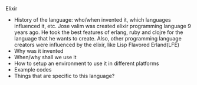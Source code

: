 Elixir

- History of the language: who/when invented it, which languages influenced it, etc.
Jose valim was created elixir programming language 9 years ago. He took the best features of erlang, ruby and clojre for the language that he wants to create. Also, other programming language creators were influenced by the elixir, like Lisp Flavored Erland(LFE)
- Why was it invented
- When/why shall we use it
- How to setup an environment to use it in different platforms
- Example codes
- Things that are specific to this language?
